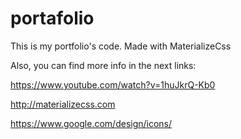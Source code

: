 # portafolio
This is my portfolio's code. Made with MaterializeCss

Also, you can find more info in the next links:

https://www.youtube.com/watch?v=1huJkrQ-Kb0

http://materializecss.com

https://www.google.com/design/icons/

